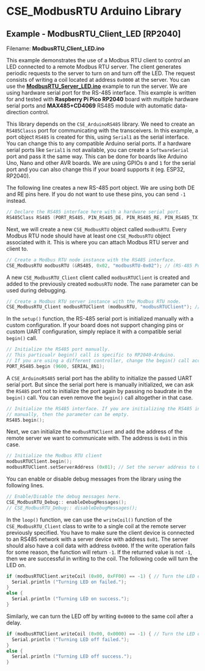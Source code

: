 
# CSE_ModbusRTU Arduino Library

## Example - ModbusRTU_Client_LED [RP2040]

Filename: **ModbusRTU_Client_LED.ino**

This example demonstrates the use of a Modbus RTU client to control an LED connected to a remote Modbus RTU server. The client generates periodic requests to the server to turn on and turn off the LED. The request consists of writing a coil located at address `0x0000` at the server. You can use the [**ModbusRTU_Server_LED.ino**](/examples/RP2040/ModbusRTU_Server_LED/ModbusRTU_Server_LED.ino) example to run the server. We are using hardware serial port for the RS-485 interface. This example is written for and tested with **Raspberry Pi Pico RP2040** board with multiple hardware serial ports and **MAX485+CD4069** RS485 module with automatic data-direction control.

This library depends on the `CSE_ArduinoRS485` library. We need to create an `RS485Classs` port for communicating with the transceivers. In this example, a port object `RS485` is created for this, using `Serial1` as the serial interface. You can change this to any compatible Arduino serial ports. If a hardware serial ports like `Serial1` is not available, you can create a `SoftwareSerial` port and pass it the same way. This can be done for boards like Arduino Uno, Nano and other AVR boards. We are using GPIOs `0` and `1` for the serial port and you can also change this if your board supports it (eg. ESP32, RP2040).

The following line creates a new RS-485 port object. We are using both DE and RE pins here. If you do not want to use these pins, you can send `-1` instead.

```cpp
// Declare the RS485 interface here with a hardware serial port.
RS485Class RS485 (PORT_RS485, PIN_RS485_DE, PIN_RS485_RE, PIN_RS485_TX); // Port, DE, RE, TX
```

Next, we will create a new `CSE_ModbusRTU` object called `modbusRTU`. Every Modbus RTU node should have at least one `CSE_ModbusRTU` object associated with it. This is where you can attach Modbus RTU server and client to.

```cpp
// Create a Modbus RTU node instance with the RS485 interface.
CSE_ModbusRTU modbusRTU (&RS485, 0x02, "modbusRTU-0x02"); // (RS-485 Port, Device Address, Device Name)
```

A new `CSE_ModbusRTU_Client` client called `modbusRTUClient` is created and added to the previously created `modbusRTU` node. The `name` parameter can be used during debugging.

```cpp
// Create a Modbus RTU server instance with the Modbus RTU node.
CSE_ModbusRTU_Client modbusRTUClient (modbusRTU, "modbusRTUClient"); // (CSE_ModbusRTU, Client Name)
```

In the `setup()` function, the RS-485 serial port is initialized manually with a custom configuration. If your board does not support changing pins or custom UART configuration, simply replace it with a compatible serial `begin()` call.

```cpp
// Initialize the RS485 port manually.
// This particualr begin() call is specific to RP2040-Arduino.
// If you are using a different controller, change the begin() call accordingly.
PORT_RS485.begin (9600, SERIAL_8N1);
```

A `CSE_ArduinoRS485` serial port has the ability to initialize the passed UART serial port. But since the serial port here is manually initialized, we can ask the `RS485` port not to initialize the port again by passing no baudrate in the `begin()` call. You can even remove the `begin()` call altogether in that case.

```cpp
// Initialize the RS485 interface. If you are initializing the RS485 interface
// manually, then the parameter can be empty.
RS485.begin();
```

Next, we can initialize the `modbusRTUClient` and add the address of the remote server we want to communicate with. The address is `0x01` in this case.

```cpp
// Initialize the Modbus RTU client
modbusRTUClient.begin();
modbusRTUClient.setServerAddress (0x01); // Set the server address to 0x01
```

You can enable or disable debug messages from the library using the following lines.

```cpp
// Enable/Disable the debug messages here.
CSE_ModbusRTU_Debug:: enableDebugMessages();
// CSE_ModbusRTU_Debug:: disableDebugMessages();
```

In the `loop()` function, we can use the `writeCoil()` function of the `CSE_ModbusRTU_Client` class to write to a single coil at the remote server previously specified. You have to make sure the client device is connected to an RS485 network with a server device with address `0x01`. The server should also have a coil data with address `0x0000`. If the write operation fails for some reason, the function will return `-1`. If the returned value is not `-1`, then we are successful in writing to the coil. The following code will turn the LED on.

```cpp
if (modbusRTUClient.writeCoil (0x00, 0xFF00) == -1) { // Turn the LED on
  Serial.println ("Turning LED on failed.");
}
else {
  Serial.println ("Turning LED on success.");
}
```

Similarly, we can turn the LED off by writing `0x0000` to the same coil after a delay.

```cpp
if (modbusRTUClient.writeCoil (0x00, 0x0000) == -1) { // Turn the LED off
  Serial.println ("Turning LED off failed.");
}
else {
  Serial.println ("Turning LED off success.");
}
```



